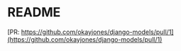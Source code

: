 # README

[PR: https://github.com/okayjones/django-models/pull/1](https://github.com/okayjones/django-models/pull/1)
